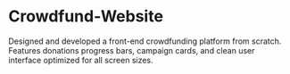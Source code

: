 # Crowdfund-Website
Designed and developed a front-end crowdfunding platform from scratch. Features donations progress bars, campaign cards, and clean user interface optimized for all screen sizes.
